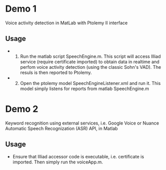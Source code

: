 Demo 1
============
Voice activity detection in MatLab with Ptolemy II interface

## Usage

* 1. Run the matlab script SpeechEngine.m. This script will access Illiad service (require certificate imported) to obtain data in realtime and perfom voice activity detection (using the classic Sohn's VAD). The resuls is then reported to Ptolemy.
* 2. Open the ptolemy model SpeechEngineListener.xml and run it. This model simply listens for reports from matlab SpeechEngine.m

Demo 2
============
Keyword recognition using external services, i.e. Google Voice or Nuance Automatic Speech Recognization (ASR) API, in Matlab

## Usage

* Ensure that Illiad accessor code is executable, i.e. certificate is imported. Then simply run the voiceApp.m.
